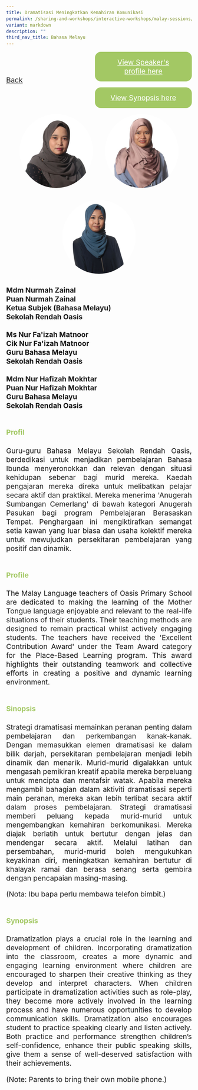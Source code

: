 ```yaml
---
title: Dramatisasi Meningkatkan Kemahiran Komunikasi
permalink: /sharing-and-workshops/interactive-workshops/malay-sessions/ml4/
variant: markdown
description: ""
third_nav_title: Bahasa Melayu
---
```

<style>
.entry-title{
  font-size: 2.25rem;
  font-weight: 700;
  margin-bottom: 2rem;
  text-align: center;
}
.entry-content p{
  text-align: justify;
}

.entry-title.supported-by{
  margin-bottom: 0;
  margin-top: 3rem;
}

.entry-content .buttons-container{
  align-items: center;
  column-gap: 1rem;
  display: flex;
  flex-wrap: wrap;
  justify-content: center;
}
.entry-content .buttons-container .btn-link{
  background-color: #7431e8;
  border-radius: 0.4rem;
  color: #fff;
  font-size: 1.5rem;
  margin-bottom: 1rem;
  padding: 15px 20px;
  text-align: center;
  text-decoration: none;
  width: 15rem;
}
.entry-content .buttons-container .btn-link:hover{
  background-color: lightgrey;
}

.entry-content.sharing-sessions{
  align-items: center;
  display: flex;
  flex-direction: column;
  row-gap: 1.5rem;
}
.entry-content.sharing-sessions .session-item{
  align-items: flex-start;
  background-color:#d84178;
  border-radius: 0.5rem;
  color: #ffffff;
  row-gap: 2rem;
  display: flex;
  font-size: 1.1rem;
  flex-direction: column;
  line-height: 1.2;
  justify-content: space-between;
  margin-bottom: 2rem;
  padding: 1rem;
  width: 100%;
}
.entry-content.sharing-sessions .session-item .lower-wrapper{
  display: flex;
  flex-direction: column;
  row-gap: 2rem;
  width: 100%;
}
.entry-content.sharing-sessions .session-item .session-link{
  border: 2px solid lightgrey;
  border-radius: 0.5rem;
  padding: 1rem;
  text-align: center;
}
.entry-content.sharing-sessions .session-item .session-link a{
  color: #ffffff;
}

.entry-content.sharing-sessions.malay-sessions .session-item{
  background-color: #a3c864;
}

.entry-content.sharing-sessions.tamil-sessions .session-item,
.entry-content.sharing-sessions.preschools-exhibitors .session-item{
  background-color: #9b4490;
}

.entry-content.sharing-sessions.english-sessions .session-item{
  background-color: #fa0;
}

.entry-content.sharing-sessions.primary-secondary-exhibitors .session-item{
  background-color: #a3c864;
}

.entry-content.sharing-sessions .session-item .session-link:hover{
  background-color: lightgrey;
}

.entry-content.sharing-session-item{
  font-size: 1.2rem;
}
.entry-content.sharing-session-item .sharing-sessions-nav{
  align-items: center;
  column-gap: 1rem;
  display: flex;
  flex-wrap: wrap;
  justify-content: space-between;
  padding-bottom: 1rem;
}
.entry-content.sharing-session-item .sharing-sessions-nav .inner-nav-wrapper{
  column-gap: 1rem;
  display: flex;
  flex: 2;
  flex-wrap: wrap;
  justify-content: flex-end;
  row-gap: 1rem;
}
.entry-content.sharing-session-item .sharing-sessions-nav .inner-nav-wrapper .nav-btn{
  background-color: #d84178;
  border-radius: 1rem;
  color: #fff;
  padding: 1rem 2rem;
  text-align: center;
  width: 100%;
}
.entry-content.sharing-session-item.malay-session .sharing-sessions-nav .inner-nav-wrapper .nav-btn{
  background-color: #a3c864;
}
.entry-content.sharing-session-item.tamil-session .sharing-sessions-nav .inner-nav-wrapper .nav-btn{
  background-color: #9b4490;
}
.entry-content.sharing-session-item.english-session .sharing-sessions-nav .inner-nav-wrapper .nav-btn{
  background-color: #fa0;
}
.entry-content.sharing-session-item .sharing-sessions-nav .inner-nav-wrapper .nav-btn:hover{
  background-color: lightgrey;
}
.entry-content.sharing-session-item .profile-photo-container{
  align-items: center;
  column-gap: 1rem;
  display: flex;
  flex-wrap: wrap;
  justify-content: space-between;
  row-gap: 1rem;
}
.entry-content.sharing-session-item .profile-photo{
  align-items: center;
  column-gap: 2rem;
  display: flex;
  flex-wrap: wrap;
  justify-content: center;
  row-gap: 2rem;
  margin-bottom: 2rem;
}
.entry-content.sharing-session-item .profile-photo img{
  border-radius: 100px;
  width: 200px;
}
.entry-content.sharing-session-item.awardee-item .profile-photo{
  width: 100%;
}
.entry-content.sharing-session-item .profile-name{
  font-weight: 700;
  margin-bottom: 3rem;
}
.entry-content.sharing-session-item h4{
  color: #d84178;
}
.entry-content.sharing-session-item.malay-session h4{
  color: #a3c864;
}
.entry-content.sharing-session-item.tamil-session h4{
  color: #9b4490;
}
.entry-content.sharing-session-item.english-session h4{
  color: #fa0;
}
.entry-content.sharing-session-item.awardee-item h3,
.entry-content.sharing-session-item.awardee-item h4{
  color: #4372d6;
}
.entry-content.sharing-session-item .section-wrapper{
  margin-bottom: 3rem;
}

.entry-content.awardees-container h4{
  font-weight: 700;
  margin-bottom: 3rem;
}
.entry-content.awardees-container a{
  text-decoration: none;
}
.entry-content.awardees-container .section-wrapper{
  margin-bottom: 10rem;
}
.entry-content.awardees-container .section-row{
  column-gap: 1rem;
  display: flex;
  flex-wrap: wrap;
  justify-content: space-around;
  row-gap: 1rem;
}
.entry-content.awardees-container .section-column{
  width: 30%;
}
.entry-content.awardees-container .awardee-wrapper{
  align-items: center;
  display: flex;
  flex-direction: column;
  justify-content: center;
  row-gap: 1rem;
}
.entry-content.awardees-container .awardee-wrapper .awardee-pic{
  width: 10rem;
}
.entry-content.awardees-container .awardee-wrapper .awardee-profile{
  color: #484848;
  text-align: center;
}
.entry-content.awardees-container .awardee-wrapper .name-english{
  font-size: 1.25rem;
  margin-bottom: 1rem;
}
.entry-content.awardees-container .awardee-wrapper .name-chinese{
  font-size: 1.25rem;
  margin-bottom: 1rem;
}

.entry-content .btntop{
  position: fixed;
  float: right;
  bottom: 20px;
  right: 80px;
  z-index: 99;
  boder: none;
  background-color: #3bb9ff;
  cursor: pointer;
  padding: 15px;
  boder-radius: 4px;
  color: #fff;
  font-weight: 600;
}

.coming-soon{
  color: #7431e8;
  font-size: 2rem;
  font-weight: 700;
  margin-top: 3rem;
  text-align: center;
}

@media all and (min-width: 40rem ){
  .entry-content.sharing-sessions{
    align-items: flex-start;
    display: flex;
    flex-direction: column;
    row-gap: 1.5rem;
  }

  
  .entry-content.sharing-sessions .session-item .lower-wrapper{
    align-items: center;
    flex-direction: row;
    justify-content: space-between;
  }

  .entry-content.sharing-session-item .sharing-sessions-nav .inner-nav-wrapper .nav-btn{
    width: 45%;
  }
}
</style>

<div class="entry-content sharing-session-item malay-session">
<div class="sharing-sessions-nav">
<a href="/sharing-and-workshops/interactive-workshops/malay-sessions/">Back</a>
<div class="inner-nav-wrapper">
<a class="nav-btn" href="#C1">View Speaker's profile here</a>
<a class="nav-btn" href="#C2">View Synopsis here</a>
</div>
</div>

<div class="profile-photo">
<img alt="Nurmah Zainal" src="/images/Interactive_workshops/nurmah-zainal.jpg">
<img alt="Nur Faizah Matnoor" src="/images/Interactive_workshops/nur-faizah-matnoor.jpg">
<img alt="Nur Hafizah Mokhtar" src="/images/Interactive_workshops/nur-hafizah-mokhtar.jpg">
</div>

<div class="profile-name">
Mdm Nurmah Zainal<br>
Puan Nurmah Zainal<br>
Ketua Subjek (Bahasa Melayu)<br>
Sekolah Rendah Oasis<br>
<br>
Ms Nur Fa'izah Matnoor<br>
Cik Nur Fa'izah Matnoor<br>
Guru Bahasa Melayu<br>
Sekolah Rendah Oasis<br>
<br>
Mdm Nur Hafizah Mokhtar<br>
Puan Nur Hafizah Mokhtar<br>
Guru Bahasa Melayu<br>
Sekolah Rendah Oasis
</div>

<div class="section-wrapper">
<h4 id="C1">Profil</h4>
<p>
Guru-guru Bahasa Melayu Sekolah Rendah Oasis, berdedikasi untuk menjadikan pembelajaran Bahasa Ibunda menyeronokkan dan relevan dengan situasi kehidupan sebenar bagi murid mereka. Kaedah pengajaran mereka direka untuk melibatkan pelajar secara aktif dan praktikal. Mereka menerima 'Anugerah Sumbangan Cemerlang' di bawah kategori Anugerah Pasukan bagi program Pembelajaran Berasaskan Tempat. Penghargaan ini mengiktirafkan semangat setia kawan yang luar biasa dan usaha kolektif mereka untuk mewujudkan persekitaran pembelajaran yang positif dan dinamik.
</p>
</div>

<div class="section-wrapper">
<h4>Profile</h4>
<p>
The Malay Language teachers of Oasis Primary School are dedicated to making the learning of the Mother Tongue language enjoyable and relevant to the real-life situations of their students. Their teaching methods are designed   to remain practical whilst actively engaging students. The teachers have received the 'Excellent Contribution Award' under the Team Award category for the Place-Based Learning program. This award highlights their outstanding teamwork and collective efforts in creating a positive and dynamic learning environment.
</p>
</div>

<div class="section-wrapper">
<h4 id="C2">Sinopsis</h4> 
<p>
Strategi dramatisasi memainkan peranan penting dalam pembelajaran dan perkembangan kanak-kanak. Dengan memasukkan elemen dramatisasi ke dalam bilik darjah, persekitaran pembelajaran menjadi lebih dinamik dan menarik.  Murid-murid  digalakkan untuk mengasah pemikiran kreatif apabila mereka berpeluang untuk mencipta dan mentafsir watak.  Apabila mereka mengambil bahagian dalam aktiviti dramatisasi seperti main peranan, mereka akan lebih terlibat secara aktif dalam proses pembelajaran.  Strategi dramatisasi memberi peluang kepada murid-murid untuk mengembangkan kemahiran  berkomunikasi.  Mereka diajak berlatih untuk bertutur dengan jelas dan mendengar secara aktif.  Melalui latihan dan persembahan, murid-murid boleh mengukuhkan keyakinan diri, meningkatkan kemahiran bertutur di khalayak ramai dan berasa senang serta gembira dengan pencapaian masing-masing.
</p>
<p>
(Nota: Ibu bapa perlu membawa telefon bimbit.) 
</p>
</div>

<div class="section-wrapper">
<h4>Synopsis</h4> 
<p>
Dramatization plays a crucial role in the learning and development of children. Incorporating dramatization into the classroom, creates a more dynamic and engaging learning environment where children are encouraged to sharpen their creative thinking as they develop and interpret characters. When children participate in dramatization activities such as role-play, they become more actively involved in the learning process and have numerous opportunities to develop communication skills. Dramatization also encourages student  to practice speaking clearly and listen actively. Both practice and performance strengthen children’s self-confidence, enhance their public speaking skills, give them a sense of well-deserved  satisfaction with their achievements.
</p>
<p>
(Note: Parents to bring their own mobile phone.) 
</p>
</div>

<div class="section-wrapper">
</div>
</div>